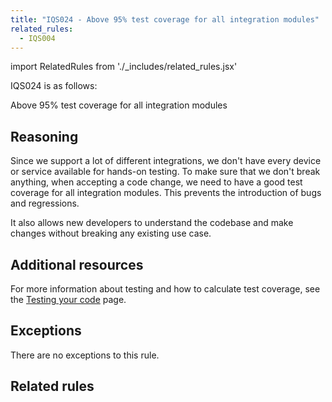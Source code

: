 ```yaml
---
title: "IQS024 - Above 95% test coverage for all integration modules"
related_rules:
  - IQS004
---
```

import RelatedRules from './_includes/related_rules.jsx'

IQS024 is as follows:

Above 95% test coverage for all integration modules

## Reasoning

Since we support a lot of different integrations, we don't have every device or service available for hands-on testing.
To make sure that we don't break anything, when accepting a code change, we need to have a good test coverage for all integration modules.
This prevents the introduction of bugs and regressions.

It also allows new developers to understand the codebase and make changes without breaking any existing use case.

## Additional resources

For more information about testing and how to calculate test coverage, see the [Testing your code](../../../development_testing) page.

## Exceptions

There are no exceptions to this rule.

## Related rules

<RelatedRules relatedRules={frontMatter.related_rules}></RelatedRules>